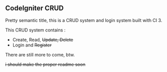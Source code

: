 ## CodeIgniter CRUD
Pretty semantic title, this is a CRUD system and login system built with CI 3.

This CRUD system contains :
- Create, Read, ~~Update, Delete~~
- Login and ~~Register~~

There are still more to come, btw.

~~i should make the proper readme soon~~
